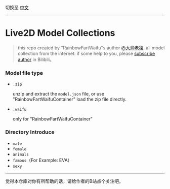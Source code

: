 切换至 [中文](README.md)

---

# Live2D Model Collections

> this repo created by "RainbowFartWaifu"s author [@大帅老猿](https://space.bilibili.com/422646817), all model collection from the internet. if some help to you, please [subscribe author](https://space.bilibili.com/422646817) in Bilibili。

### Model file type

- `.zip`

  unzip and extract the `model.json` file, or use "RainbowFartWaifuContainer" load the zip file directly.

- `.waifu`

  only for "RainbowFartWaifuContainer"

### Directory Introduce

- `male`
- `female`
- `animals`
- `famous`（For Example: EVA）
- `sexy`



---

觉得本仓库对你有所帮助的话，请给作者的B站点个关注吧。